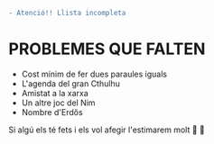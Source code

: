 ```diff
- Atenció!! Llista incompleta
```
# PROBLEMES QUE FALTEN
- Cost mínim de fer dues paraules iguals
- L'agenda del gran Cthulhu
- Amistat a la xarxa
- Un altre joc del Nim
- Nombre d'Erdős

Si algú els té fets i els vol afegir l'estimarem molt :purple_heart: :yellow_heart:
